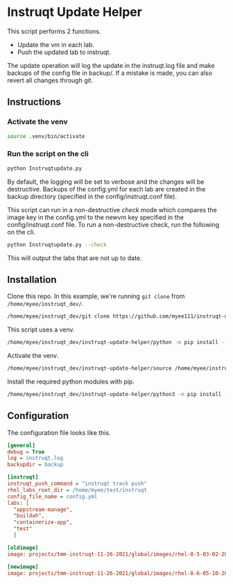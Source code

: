 # Instruqt Update Helper

This script performs 2 functions.

* Update the vm in each lab.
* Push the updated lab to instruqt.

The update operation will log the update in the instruqt.log file and make backups of the config file in backup/. If a mistake is made, you can also revert all changes through git.

## Instructions

### Activate the venv

```bash
source .venv/bin/activate
```

### Run the script on the cli

```bash
python Instruqtupdate.py
```

By default, the logging will be set to verbose and the changes will be destructive. Backups of the config.yml for each lab are created in the backup directory (specified in the config/instruqt.conf file).

This script can run in a non-destructive _check_ mode which compares the image key in the config.yml to the newvm key specified in the config/instruqt.conf file. To run a non-destructive check, run the following on the cli.

```bash
python Instruqtupdate.py --check
```

This will output the labs that are not up to date.

## Installation

Clone this repo. In this example, we're running `git clone` from `/home/myee/instruqt_dev/`.

```bash
/home/myee/instruqt_dev/git clone https://github.com/myee111/instruqt-update-helper.git 
```

This script uses a venv.

```bash
/home/myee/instruqt_dev/instruqt-update-helper/python -m pip install --user virtualenv
```

Activate the venv.

```bash
/home/myee/instruqt_dev/instruqt-update-helper/source /home/myee/instruqt_dev/instruqt-update-helper/.venv/bin/activate
```

Install the required python modules with pip.

```bash
/home/myee/instruqt_dev/instruqt-update-helper/python3 -m pip install -r requirements.txt
```

## Configuration

The configuration file looks like this.

```ini
[general]
debug = True
log = instruqt.log
backupdir = backup

[instruqt]
instruqt_push_command = "instruqt track push"
rhel_labs_root_dir = /home/myee/test/instruqt
config_file_name = config.yml
labs: [
  "appstream-manage", 
  "buildah", 
  "containerize-app",
  "test"
  ]

[oldimage]
image: projects/tmm-instruqt-11-26-2021/global/images/rhel-8-5-03-02-2022-1

[newimage]
image: projects/tmm-instruqt-11-26-2021/global/images/rhel-8-6-05-10-2022-1
```

